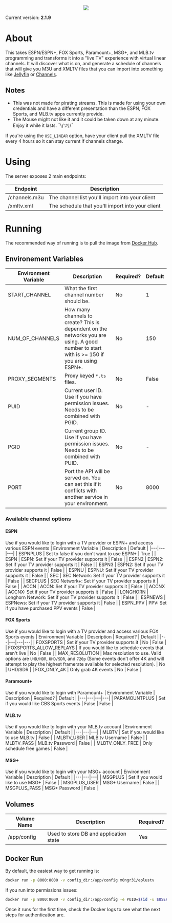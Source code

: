 <p align="center">
  <img src="https://i.imgur.com/FIGZdR3.png">
</p>

Current version: **2.1.9**

# About
This takes ESPN/ESPN+, FOX Sports, Paramount+, MSG+, and MLB.tv programming and transforms it into a "live TV" experience with virtual linear channels. It will discover what is on, and generate a schedule of channels that will give you M3U and XMLTV files that you can import into something like [Jellyfin](https://jellyfin.org) or [Channels](https://getchannels.com).

## Notes
* This was not made for pirating streams. This is made for using your own credentials and have a different presentation than the ESPN, FOX Sports, and MLB.tv apps currently provide.
* The Mouse might not like it and it could be taken down at any minute. Enjoy it while it lasts. ¯\\_(ツ)_/¯

If you're using the `USE_LINEAR` option, have your client pull the XMLTV file every 4 hours so it can stay current if channels change.

# Using
The server exposes 2 main endpoints:

| Endpoint | Description |
|---|---|
| /channels.m3u | The channel list you'll import into your client |
| /xmltv.xml | The schedule that you'll import into your client |

# Running
The recommended way of running is to pull the image from [Docker Hub](https://hub.docker.com/r/m0ngr31/eplustv).

## Environement Variables
| Environment Variable | Description | Required? | Default |
|---|---|---|---|
| START_CHANNEL | What the first channel number should be. | No | 1 |
| NUM_OF_CHANNELS | How many channels to create? This is dependent on the networks you are using. A good number to start with is >= 150 if you are using ESPN+. | No | 150 |
| PROXY_SEGMENTS | Proxy keyed `*.ts` files. | No | False |
| PUID | Current user ID. Use if you have permission issues. Needs to be combined with PGID. | No | - |
| PGID | Current group ID. Use if you have permission issues. Needs to be combined with PUID. | No | - |
| PORT | Port the API will be served on. You can set this if it conflicts with another service in your environment. | No | 8000 |

### Available channel options

#### ESPN
Use if you would like to login with a TV provider or ESPN+ and access various ESPN events
| Environment Variable | Description | Default |
|---|---|---|
| ESPNPLUS | Set to false if you don't want to use ESPN+ | True |
| ESPN | ESPN: Set if your TV provider supports it | False |
| ESPN2 | ESPN2: Set if your TV provider supports it | False |
| ESPN3 | ESPN2: Set if your TV provider supports it | False |
| ESPNU | ESPNU: Set if your TV provider supports it | False |
| SEC | SEC Network: Set if your TV provider supports it | False |
| SECPLUS | SEC Network+: Set if your TV provider supports it | False |
| ACCN | ACCN: Set if your TV provider supports it | False |
| ACCNX | ACCNX: Set if your TV provider supports it | False |
| LONGHORN | Longhorn Network: Set if your TV provider supports it | False |
| ESPNEWS | ESPNews: Set if your TV provider supports it | False |
| ESPN_PPV | PPV: Set if you have purchased PPV events | False |

#### FOX Sports
Use if you would like to login with a TV provider and access various FOX Sports events
| Environment Variable | Description | Required? | Default |
|---|---|---|---|
| FOXSPORTS | Set if your TV provider supports it | No | False |
| FOXSPORTS_ALLOW_REPLAYS | If you would like to schedule events that aren't live | No | False |
| MAX_RESOLUTION | Max resolution to use. Valid options are `UHD/HDR`, `UHD/SDR`, and `720p` (Some events don't offer 4K and will attempt to play the highest framerate available for selected resolution). | No | UHD/SDR |
| FOX_ONLY_4K | Only grab 4K events | No | False |

#### Paramount+
Use if you would like to login with Paramount+
| Environment Variable | Description | Required? | Default |
|---|---|---|---|
| PARAMOUNTPLUS | Set if you would like CBS Sports events | False | False |

#### MLB.tv
Use if you would like to login with your MLB.tv account
| Environment Variable | Description | Default |
|---|---|---|
| MLBTV | Set if you would like to use MLB.tv | False |
| MLBTV_USER | MLB.tv Username | False |
| MLBTV_PASS | MLB.tv Password | False |
| MLBTV_ONLY_FREE | Only schedule free games | False |

#### MSG+
Use if you would like to login with your MSG+ account
| Environment Variable | Description | Default |
|---|---|---|
| MSGPLUS | Set if you would like to use MSG+ | False |
| MSGPLUS_USER | MSG+ Username | False |
| MSGPLUS_PASS | MSG+ Password | False |

## Volumes
| Volume Name | Description | Required? |
|---|---|---|
| /app/config | Used to store DB and application state | Yes |


## Docker Run
By default, the easiest way to get running is:

```bash
docker run -p 8000:8000 -v config_dir:/app/config m0ngr31/eplustv
```

If you run into permissions issues:

```bash
docker run -p 8000:8000 -v config_dir:/app/config -e PUID=$(id -u $USER) -e PGID=$(id -g $USER) m0ngr31/eplustv
```

Once it runs for the first time, check the Docker logs to see what the next steps for authentication are.
